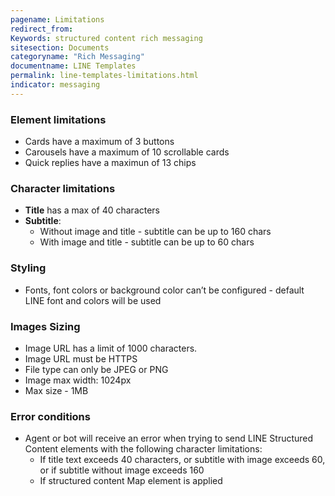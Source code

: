 ```yaml
---
pagename: Limitations
redirect_from:
Keywords: structured content rich messaging
sitesection: Documents
categoryname: "Rich Messaging"
documentname: LINE Templates
permalink: line-templates-limitations.html
indicator: messaging
---
```



### Element limitations

* Cards have a maximum of 3 buttons
* Carousels have a maximum of 10 scrollable cards
* Quick replies have a maximun of 13 chips 

### Character limitations

* **Title** has a max of 40 characters 
* **Subtitle**:
    * Without image and title - subtitle can be up to 160 chars
    * With image and title - subtitle can be up to 60 chars

### Styling

 * Fonts, font colors or background color can’t be configured - default LINE font and colors will be used

### Images Sizing
  * Image URL has a limit of 1000 characters.
  * Image URL must be HTTPS
  * File type can only be JPEG or PNG
  * Image max width: 1024px
  * Max size - 1MB

### Error conditions

* Agent or bot will receive an error when trying to send LINE Structured Content elements with the following character limitations:
  * If  title text exceeds 40 characters, or subtitle with image exceeds 60, or if subtitle without image exceeds 160 
  * If structured content Map element is applied
